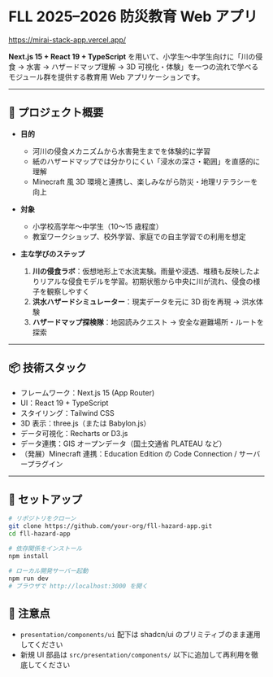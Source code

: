 # FLL 2025–2026 防災教育 Web アプリ

https://mirai-stack-app.vercel.app/

**Next.js 15 + React 19 + TypeScript** を用いて、小学生～中学生向けに「川の侵食 → 水害 → ハザードマップ理解 → 3D 可視化・体験」を一つの流れで学べるモジュール群を提供する教育用 Web アプリケーションです。

---

## 🎯 プロジェクト概要

- **目的**

  - 河川の侵食メカニズムから水害発生までを体験的に学習
  - 紙のハザードマップでは分かりにくい「浸水の深さ・範囲」を直感的に理解
  - Minecraft 風 3D 環境と連携し、楽しみながら防災・地理リテラシーを向上

- **対象**

  - 小学校高学年～中学生（10～15 歳程度）
  - 教室ワークショップ、校外学習、家庭での自主学習での利用を想定

- **主な学びのステップ**
  1. **川の侵食ラボ**：仮想地形上で水流実験。雨量や浸透、堆積も反映したよりリアルな侵食モデルを学習。初期状態から中央に川が流れ、侵食の様子を観察しやすく
  2. **洪水ハザードシミュレーター**：現実データを元に 3D 街を再現 → 洪水体験
  3. **ハザードマップ探検隊**：地図読みクエスト → 安全な避難場所・ルートを探索

---

## 📦 技術スタック

- フレームワーク：Next.js 15 (App Router)
- UI：React 19 + TypeScript
- スタイリング：Tailwind CSS
- 3D 表示：three.js（または Babylon.js）
- データ可視化：Recharts or D3.js
- データ連携：GIS オープンデータ（国土交通省 PLATEAU など）
- （発展）Minecraft 連携：Education Edition の Code Connection / サーバープラグイン

---

## 🚀 セットアップ

```bash
# リポジトリをクローン
git clone https://github.com/your-org/fll-hazard-app.git
cd fll-hazard-app

# 依存関係をインストール
npm install

# ローカル開発サーバー起動
npm run dev
# ブラウザで http://localhost:3000 を開く
```

## 📝 注意点

- `presentation/components/ui` 配下は shadcn/ui のプリミティブのまま運用してください
- 新規 UI 部品は `src/presentation/components/` 以下に追加して再利用を徹底してください
